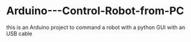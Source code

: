 # Arduino---Control-Robot-from-PC
this is an Arduino project to command a robot with a python GUI with an USB cable
